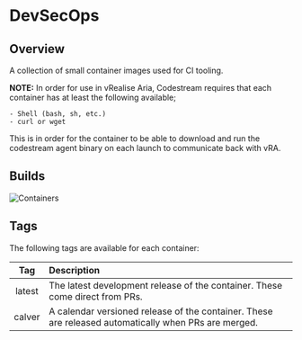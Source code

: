 # DevSecOps

## Overview

A collection of small container images used for CI tooling.

**NOTE:** In order for use in vRealise Aria, Codestream requires that each container has at least the following available;

    - Shell (bash, sh, etc.)
    - curl or wget

This is in order for the container to be able to download and run the codestream agent binary on each launch to communicate back with vRA.

## Builds

![Containers](https://img.shields.io/github/actions/workflow/status/salt-labs/containers/nix-container.yml?label=Containers&style=for-the-badge)

## Tags

The following tags are available for each container:

| Tag | Description |
| :--: | :----------- |
| latest | The latest development release of the container. These come direct from PRs. |
| calver | A calendar versioned release of the container. These are released automatically when PRs are merged. |
